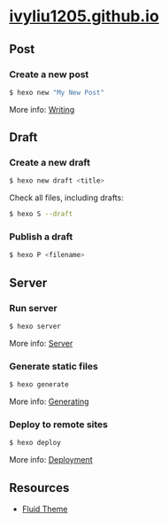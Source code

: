 # [ivyliu1205.github.io](https://ivyliu1205.github.io/)

## Post

### Create a new post

``` bash
$ hexo new "My New Post"
```

More info: [Writing](https://hexo.io/docs/writing.html)

## Draft

### Create a new draft

``` bash
$ hexo new draft <title>
```

Check all files, including drafts: 
``` bash
$ hexo S --draft
```

### Publish a draft

``` bash
$ hexo P <filename>
```

## Server

### Run server

``` bash
$ hexo server
```

More info: [Server](https://hexo.io/docs/server.html)

### Generate static files

``` bash
$ hexo generate
```

More info: [Generating](https://hexo.io/docs/generating.html)

### Deploy to remote sites

``` bash
$ hexo deploy
```

More info: [Deployment](https://hexo.io/docs/one-command-deployment.html)

## Resources

- [Fluid Theme](https://github.com/fluid-dev/hexo-theme-fluid)
